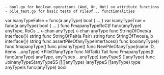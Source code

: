     - bool.go for boolean operations (And, Or, Not) on attribute functions
    - pile_test.go for basic tests of PileOf... functionalities
var isanyTypeFalse = func(a anyType) bool { ... }
var isanyTypeTrue = func(a anyType) bool { ... }
func FmapanyTypeRoC(f func(anyType) anyType, RoCs ...<-chan anyType) <-chan anyType
func StringOfOnes(a interface{}) string
func StringOfPair(a Pair) string
func StringOfTwos(a, b interface{}) string
func assertPileOfanyTypeInterfaces()
func boolanyType()
func fmapanyType()
func pileanyType()
    func NewPileOfanyType(name ID, items ...anyType) *PileOfanyType
    func NilTail() Tail
    func FmapanyTypes(f func(anyType) anyType, anyTypes ...anyType) (anyTypeS []anyType)
    func JoinanyTypeS(anyTypeSS [][]anyType) (anyTypeS []anyType)
type anyTypeIs func(anyType) bool
